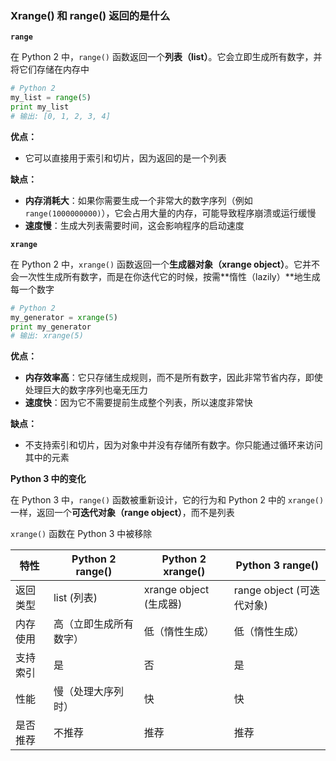 ### Xrange() 和 range() 返回的是什么

**`range`**

在 Python 2 中，`range()` 函数返回一个**列表（list）**。它会立即生成所有数字，并将它们存储在内存中

```python
# Python 2
my_list = range(5)
print my_list
# 输出: [0, 1, 2, 3, 4]
```

**优点：**

- 它可以直接用于索引和切片，因为返回的是一个列表

**缺点：**

- **内存消耗大**：如果你需要生成一个非常大的数字序列（例如 `range(1000000000)`），它会占用大量的内存，可能导致程序崩溃或运行缓慢
- **速度慢**：生成大列表需要时间，这会影响程序的启动速度

**`xrange`**

在 Python 2 中，`xrange()` 函数返回一个**生成器对象（xrange object）**。它并不会一次性生成所有数字，而是在你迭代它的时候，按需**惰性（lazily）**地生成每一个数字

```python
# Python 2
my_generator = xrange(5)
print my_generator
# 输出: xrange(5)
```

**优点：**

- **内存效率高**：它只存储生成规则，而不是所有数字，因此非常节省内存，即使处理巨大的数字序列也毫无压力
- **速度快**：因为它不需要提前生成整个列表，所以速度非常快

**缺点：**

- 不支持索引和切片，因为对象中并没有存储所有数字。你只能通过循环来访问其中的元素

**Python 3 中的变化**

在 Python 3 中，`range()` 函数被重新设计，它的行为和 Python 2 中的 `xrange()` 一样，返回一个**可迭代对象（range object）**，而不是列表

`xrange()` 函数在 Python 3 中被移除

| 特性     | Python 2 range()       | Python 2 xrange()      | Python 3 range()          |
| -------- | ---------------------- | ---------------------- | ------------------------- |
| 返回类型 | list (列表)            | xrange object (生成器) | range object (可迭代对象) |
| 内存使用 | 高（立即生成所有数字） | 低（惰性生成）         | 低（惰性生成）            |
| 支持索引 | 是                     | 否                     | 是                        |
| 性能     | 慢（处理大序列时）     | 快                     | 快                        |
| 是否推荐 | 不推荐                 | 推荐                   | 推荐                      |